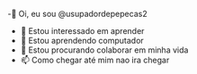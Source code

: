 -👋 Oi, eu sou @usupadordepepecas2
- 👀 Estou interessado em aprender 
- 🌱 Estou aprendendo computador
- 💞️ Estou procurando colaborar em minha vida
- 📫 Como chegar até mim nao ira chegar

<!---
usupadordepepecas2/usupadordepepecas2 é um repositório ✨ especial ✨ porque seu `README.md` (este arquivo) aparece no seu perfil do GitHub.
Você pode clicar no link Visualizar para dar uma olhada nas suas alterações.
--->
